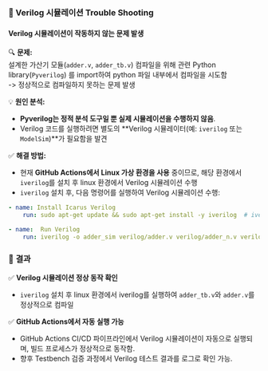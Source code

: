 ### **🔧 Verilog 시뮬레이션 Trouble Shooting**  

#### **Verilog 시뮬레이션이 작동하지 않는 문제 발생**  
🔍 **문제:**   
설계한 가산기 모듈(`adder.v`, `adder_tb.v`) 컴파일을 위해 관련 Python library(`Pyverilog`) 를 import하여 python 파일 내부에서 컴파일을 시도함  
 \-> 정상적으로 컴파일하지 못하는 문제 발생

💡 **원인 분석:**  
- **Pyverilog는 정적 분석 도구일 뿐 실제 시뮬레이션을 수행하지 않음**.  
- Verilog 코드를 실행하려면 별도의 **Verilog 시뮬레이터(예: `iverilog` 또는 `ModelSim`)**가 필요함을 발견  

✅ **해결 방법:**  
- 현재 **GitHub Actions에서 Linux 가상 환경을 사용** 중이므로, 해당 환경에서 `iverilog`를 설치 후 linux 환경에서 Verilog 시뮬레이션 수행 
- `iverilog` 설치 후, 다음 명령어를 실행하여 Verilog 시뮬레이션 수행:  

```yaml
- name: Install Icarus Verilog
    run: sudo apt-get update && sudo apt-get install -y iverilog  # iverilog 설치

- name:  Run Verilog
    run: iverilog -o adder_sim verilog/adder.v verilog/adder_n.v verilog/adder_tb.v  # Verilog 컴파일
```

### 🎯 **결과**  
✅ **Verilog 시뮬레이션 정상 동작 확인**  
- `iverilog` 설치 후 linux 환경에서 iverilog를 실행하여 `adder_tb.v`와 `adder.v`를 정상적으로 컴파일
  
✅ **GitHub Actions에서 자동 실행 가능**  
- GitHub Actions CI/CD 파이프라인에서 Verilog 시뮬레이션이 자동으로 실행되며, 빌드 프로세스가 정상적으로 동작함.  
- 향후 Testbench 검증 과정에서 Verilog 테스트 결과를 로그로 확인 가능.  
